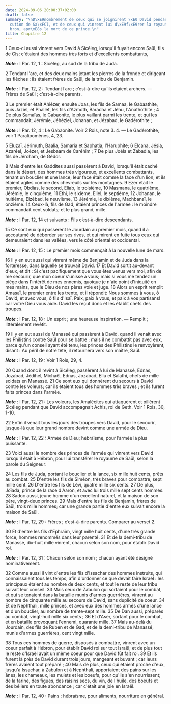 ```yaml
---
date: 2024-09-06 20:00:37+02:00
draft: false
summary: "\nD\xE9nombrement de ceux qui se joignirent \xE0 David pendant la pers\xE9\
  cution de Sa\xFCl, et de ceux qui vinrent lui d\xE9f\xE9rer la royaut\xE9 \xE0 H\xE9\
  bron, apr\xE8s la mort de ce prince.\n"
title: Chapitre 12
---
```





1 Ceux-ci aussi vinrent vers David à Sicéleg, lorsqu'il fuyait encore Saül, fils de Cis; c'étaient des hommes très forts et d'excellents combattants,

***Note*** :  I Par. 12, 1 : Sicéleg, au sud de la tribu de Juda.

2 Tendant l'arc, et des deux mains jetant les pierres de la fronde et dirigeant les flèches : ils étaient frères de Saül, de la tribu de Benjamin.

***Note*** :  I Par. 12, 2 : Tendant l’arc ; c’est-à-dire qu’ils étaient archers. ― Frères de Saül ; c’est-à-dire parents.

3 Le premier était Ahiézer, ensuite Joas, les fils de Samaa, le Gabaathite, puis Jaziel, et Phallet, les fils d'Azmoth, Baracha et Jéhu, l'Anathothite ; 4 De plus Samaïas, le Gabaonite, le plus vaillant parmi les trente, et qui les commandait; Jérémie, Jéhéziel, Johanan, et Jézabad, le Gadérothite ;

***Note*** :  I Par. 12, 4 : Le Gabaonite. Voir 2 Rois, note 3. 4. ― Le Gadérothite, voir 1 Paralipomènes, 4, 23.

5 Eluzaï, Jérimuth, Baalia, Samaria et Saphatia, l'Haruphite; 6 Elcana, Jésia, Azaréel, Joézer, et Jesbaam de Caréhim ; 7 De plus Joéla et Zabadia, les fils de Jéroham, de Gédor.


8 Mais d'entre les Gaddites aussi passèrent à David, lorsqu'il était caché dans le désert, des hommes très vigoureux, et excellents combattants, tenant un bouclier et une lance; leur face était comme la face d'un lion, et ils étaient agiles comme des chevreuils sur les montagnes. 9 Ezer était le premier, Obdias, le second, Eliab, le troisième, 10 Masmana, le quatrième, Jérémie, le cinquième, 11 Ethi, le sixième, Eliel, le septième, 12 Johanan, le huitième, Elzébad, le neuvième, 13 Jérémie, le dixième, Machbanaï, le onzième. 14 Ceux-là, fils de Gad, étaient princes de l'armée : le moindre commandait cent soldats; et le plus grand, mille.

***Note*** :  I Par. 12, 14 et suivants : Fils c’est-à-dire descendants.

15 Ce sont eux qui passèrent le Jourdain au premier mois, quand il a accoutumé de déborder sur ses rives, et qui mirent en fuite tous ceux qui demeuraient dans les vallées, vers le côté oriental et occidental.

***Note*** :  I Par. 12, 15 : Le premier mois commençait à la nouvelle lune de mars.


16 Il y en eut aussi qui vinrent même de Benjamin et de Juda dans la forteresse, dans laquelle se trouvait David. 17 Et David sortit au-devant d'eux, et dit : Si c'est pacifiquement que vous êtes venus vers moi, afin de me secourir, que mon coeur s'unisse à vous; mais si vous me tendez un piège dans l'intérêt de mes ennemis, quoique je n'aie point d'iniquité en mes mains, que le Dieu de nos pères voie et juge. 18 Alors un esprit remplit Amasaï, le premier entre les trente, et il répondit: Nous sommes à vous, ô David, et avec vous, ô fils d'Isaï. Paix, paix à vous, et paix à vos partisans! car votre Dieu vous aide. David les reçut donc et les établit chefs des troupes.

***Note*** :  I Par. 12, 18 : Un esprit ; une heureuse inspiration. ― Remplit ; littéralement revêtit.


19 Il y en eut aussi de Manassé qui passèrent à David, quand il venait avec les Philistins contre Saül pour se battre ; mais il ne combattit pas avec eux, parce qu'un conseil ayant été tenu, les princes des Philistins le renvoyèrent, disant : Au péril de notre tête, il retournera vers son maître, Saül.

***Note*** :  I Par. 12, 19 : Voir 1 Rois, 29, 4.

20 Quand donc il revint à Sicéleg, passèrent à lui de Manassé, Ednas, Jozabad, Jédihel, Michaël, Ednas, Jozabad, Eliu et Salathi, chefs de mille soldats en Manassé. 21 Ce sont eux qui donnèrent du secours à David contre les voleurs; car ils étaient tous des hommes très braves ; et ils furent faits princes dans l'armée.

***Note*** :  I Par. 12, 21 : Les voleurs, les Amalécites qui attaquèrent et pillèrent Sicéleg pendant que David accompagnait Achis, roi de Geth. Voir 1 Rois, 30, 1-10.


22 Enfin il venait tous les jours des troupes vers David, pour le secourir, jusque-là que leur grand nombre devint comme une armée de Dieu.

***Note*** :  I Par. 12, 22 : Armée de Dieu; hébraïsme, pour l’armée la plus puissante.


23 Voici aussi le nombre des princes de l'armée qui vinrent vers David lorsqu'il était à Hébron, pour lui transférer le royaume de Saül, selon la parole du Seigneur:


24 Les fils de Juda, portant le bouclier et la lance, six mille huit cents, prêts au combat. 25 D'entre les fils de Siméon, très braves pour combattre, sept mille cent. 26 D'entre les fils de Lévi, quatre mille six cents. 27 De plus, Joïada, prince de la race d'Aaron, et avec lui trois mille sept cents hommes. 28 Sadoc aussi, jeune homme d'un excellent naturel, et la maison de son père, vingt-deux princes. 29 Mais d'entre les fils de Benjamin, frères de Saül, trois mille hommes; car une grande partie d'entre eux suivait encore la maison de Saül.

***Note*** :  I Par. 12, 29 : Frères ; c’est-à-dire parents. Comparer au verset 2.

30 Et d'entre les fils d'Ephraïm, vingt mille huit cents, d'une très grande force, hommes renommés dans leur parenté. 31 Et de la demi-tribu de Manassé, dix-huit mille vinrent, chacun selon son nom, pour établir David roi.

***Note*** :  I Par. 12, 31 : Chacun selon son nom ; chacun ayant été désigné nominativement.

32 Comme aussi il vint d'entre les fils d'Issachar des hommes instruits, qui connaissaient tous les temps, afin d'ordonner ce que devait faire Israël : les principaux étaient au nombre de deux cents, et tout le reste de leur tribu suivait leur conseil. 33 Mais ceux de Zabulon qui sortaient pour le combat, et qui se tenaient dans la bataille munis d'armes guerrières, vinrent au nombre de cinquante mille au secours de David, sans duplicité de coeur. 34 Et de Nephthali, mille princes, et avec eux des hommes armés d'une lance et d'un bouclier, au nombre de trente-sept mille. 35 De Dan aussi, préparés au combat, vingt-huit mille six cents ; 36 Et d'Aser, sortant pour le combat, et en bataille provoquant l'ennemi, quarante mille. 37 Mais au-delà du Jourdain, des fils de Ruben et de Gad, et de la demi-tribu de Manassé, munis d'armes guerrières, cent vingt mille.


38 Tous ces hommes de guerre, disposés à combattre, vinrent avec un coeur parfait à Hébron, pour établir David roi sur tout Israël; et de plus tout le reste d'Israël avait un même coeur pour que David fût fait roi. 39 Et ils furent là près de David durant trois jours, mangeant et buvant ; car leurs frères avaient tout préparé ; 40 Mais de plus, ceux qui étaient proche d'eux, jusqu'à Issachar, à Zabulon et à Nephthali, apportaient des pains sur les ânes, les chameaux, les mulets et les boeufs, pour qu'ils s'en nourrissent; de la farine, des figues, des raisins secs, du vin, de l'huile, des boeufs et des béliers en toute abondance ; car c'était une joie en Israël.

***Note*** :  I Par. 12, 40 : Pains ; hébraïsme, pour aliments, nourriture en général.

